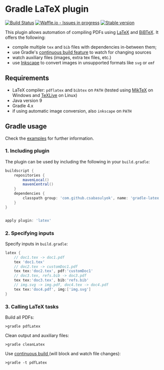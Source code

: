 Gradle LaTeX plugin
===================
[![Build Status](https://travis-ci.org/csabasulyok/gradle-latex.svg?branch=master)](https://travis-ci.org/csabasulyok/gradle-latex)
[![Waffle.io - Issues in progress](https://badge.waffle.io/csabasulyok/gradle-latex.png?label=in%20progress&title=In%20Progress)](https://waffle.io/csabasulyok/gradle-latex?utm_source=badge)
[![Stable version](https://maven-badges.herokuapp.com/maven-central/com.github.csabasulyok/gradle-latex/badge.svg)](https://maven-badges.herokuapp.com/maven-central/com.github.csabasulyok/gradle-latex)

This plugin allows automation of compiling PDFs using [LaTeX](https://www.latex-project.org/) and [BiBTeX](http://www.bibtex.org/).
It offers the following:
- compile multiple `tex` and `bib` files with dependencies in-between them;
- use Gradle's [continuous build feature](https://docs.gradle.org/current/userguide/continuous_build.html) to watch for changing sources
- watch auxiliary files (images, extra tex files, etc.)
- use [Inkscape](https://inkscape.org/) to convert images in unsupported formats like `svg` or `emf`


Requirements
------------
- LaTeX compiler: `pdflatex` and `bibtex` on `PATH` (tested using [MikTeX](https://miktex.org/) on Windows and [TeXLive](https://www.tug.org/texlive/) on Linux)
- Java version 9 
- Gradle 4.x
- if using automatic image conversion, also `inkscape` on `PATH`


Gradle usage
------------

Check the [examples](https://github.com/csabasulyok/gradle-latex/tree/master/examples) for further information.

### 1. Including plugin ###
The plugin can be used by including the following in your `build.gradle`:

~~~gradle
buildscript {
    repositories {
        mavenLocal()
        mavenCentral()
    }
    dependencies {
        classpath group: 'com.github.csabasulyok', name: 'gradle-latex', version: '1.0'
    }
}


apply plugin: 'latex'
~~~

### 2. Specifying inputs ###
Specify inputs in `build.gradle`:
~~~gradle
latex {
    // doc1.tex -> doc1.pdf
    tex 'doc1.tex'
    // doc2.tex -> customDoc1.pdf
    tex tex:'doc2.tex', pdf:'customDoc1'
    // doc3.tex, refs.bib -> doc3.pdf
    tex tex:'doc3.tex', bib:'refs.bib'
    // img.svg -> img.pdf, doc4.tex -> doc4.pdf
    tex tex:'doc4.pdf', img:['img.svg']
}
~~~

### 3. Calling LaTeX tasks ###

Build all PDFs:
~~~
>gradle pdfLatex
~~~

Clean output and auxiliary files:
~~~
>gradle cleanLatex
~~~

Use [continuous build ](https://docs.gradle.org/current/userguide/continuous_build.html) (will block and watch file changes):
~~~
>gradle -t pdfLatex
~~~


